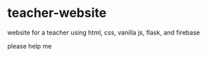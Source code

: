 # teacher-website
website for a teacher using html, css, vanilla js, flask, and firebase


please help me
